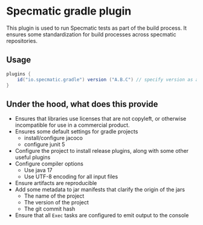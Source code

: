 # Specmatic gradle plugin

This plugin is used to run Specmatic tests as part of the build process. It ensures some standardization for build
processes across specmatic repositories.

## Usage

```groovy
plugins {
    id("io.specmatic.gradle") version ("A.B.C") // specify version as appropriate
}
```

## Under the hood, what does this provide

* Ensures that libraries use licenses that are not copyleft, or otherwise incompatible for use in a commercial product.
* Ensures some default settings for gradle projects
  * install/configure jacoco
  * configure junit 5
* Configure the project to install release plugins, along with some other useful plugins
* Configure compiler options
  * Use java 17
  * Use UTF-8 encoding for all input files
* Ensure artifacts are reproducible
* Add some metadata to jar manifests that clarify the origin of the jars
  * The name of the project
  * The version of the project
  * The git commit hash
* Ensure that all `Exec` tasks are configured to emit output to the console